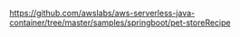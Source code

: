 https://github.com/awslabs/aws-serverless-java-container/tree/master/samples/springboot/pet-storeRecipe

